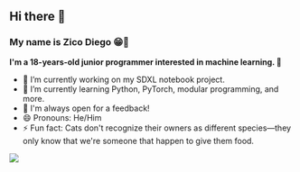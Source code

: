 ## Hi there 👋
### My name is Zico Diego 😁👋

**I'm a 18-years-old junior programmer interested in machine learning. 🤖**
- 🔭 I’m currently working on my SDXL notebook project.
- 🌱 I’m currently learning Python, PyTorch, modular programming, and more.
- 🤔 I'm always open for a feedback!
- 😄 Pronouns: He/Him
- ⚡ Fun fact: Cats don't recognize their owners as different species—they only know that we're someone that happen to give them food.

<img src="https://github-readme-stats.vercel.app/api?username=ZicoDiegoRR&&show_icons=true&title_color=000000&icon_color=bb2acf&text_color=000000&bg_color=ffffff">
